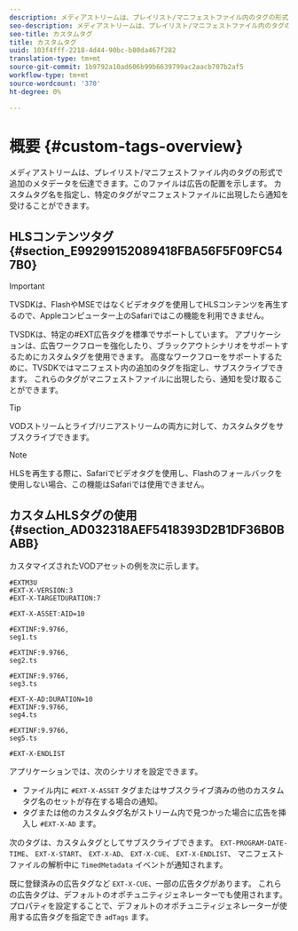 ```yaml
---
description: メディアストリームは、プレイリスト/マニフェストファイル内のタグの形式で追加のメタデータを伝達できます。このファイルは広告の配置を示します。 カスタムタグ名を指定し、特定のタグがマニフェストファイルに出現したら通知を受けることができます。
seo-description: メディアストリームは、プレイリスト/マニフェストファイル内のタグの形式で追加のメタデータを伝達できます。このファイルは広告の配置を示します。 カスタムタグ名を指定し、特定のタグがマニフェストファイルに出現したら通知を受けることができます。
seo-title: カスタムタグ
title: カスタムタグ
uuid: 103f4fff-2218-4d44-90bc-b80da467f282
translation-type: tm+mt
source-git-commit: 1b9792a10ad606b99b6639799ac2aacb707b2af5
workflow-type: tm+mt
source-wordcount: '370'
ht-degree: 0%

---
```



# 概要 {#custom-tags-overview}

メディアストリームは、プレイリスト/マニフェストファイル内のタグの形式で追加のメタデータを伝達できます。このファイルは広告の配置を示します。 カスタムタグ名を指定し、特定のタグがマニフェストファイルに出現したら通知を受けることができます。

## HLSコンテンツタグ {#section_E99299152089418FBA56F5F09FC547B0}

>[!IMPORTANT]
>
>TVSDKは、FlashやMSEではなくビデオタグを使用してHLSコンテンツを再生するので、Appleコンピューター上のSafariではこの機能を利用できません。

TVSDKは、特定の#EXT広告タグを標準でサポートしています。 アプリケーションは、広告ワークフローを強化したり、ブラックアウトシナリオをサポートするためにカスタムタグを使用できます。 高度なワークフローをサポートするために、TVSDKではマニフェスト内の追加のタグを指定し、サブスクライブできます。 これらのタグがマニフェストファイルに出現したら、通知を受け取ることができます。

>[!TIP]
>
>VODストリームとライブ/リニアストリームの両方に対して、カスタムタグをサブスクライブできます。

>[!NOTE]
>
>HLSを再生する際に、Safariでビデオタグを使用し、Flashのフォールバックを使用しない場合、この機能はSafariでは使用できません。

## カスタムHLSタグの使用 {#section_AD032318AEF5418393D2B1DF36B0BABB}

カスタマイズされたVODアセットの例を次に示します。

```
#EXTM3U
#EXT-X-VERSION:3
#EXT-X-TARGETDURATION:7
 
#EXT-X-ASSET:AID=10
 
#EXTINF:9.9766,
seg1.ts
 
#EXTINF:9.9766,
seg2.ts
 
#EXTINF:9.9766,
seg3.ts
 
#EXT-X-AD:DURATION=10
#EXTINF:9.9766,
seg4.ts
 
#EXTINF:9.9766,
seg5.ts
 
#EXT-X-ENDLIST
```

アプリケーションでは、次のシナリオを設定できます。

* ファイル内に `#EXT-X-ASSET` タグまたはサブスクライブ済みの他のカスタムタグ名のセットが存在する場合の通知。
* タグまたは他のカスタムタグ名がストリーム内で見つかった場合に広告を挿入し `#EXT-X-AD` ます。

次のタグは、カスタムタグとしてサブスクライブできます。 `EXT-PROGRAM-DATE-TIME`、 `EXT-X-START`、 `EXT-X-AD`、 `EXT-X-CUE`、 `EXT-X-ENDLIST`、 マニフェストファイルの解析中に `TimedMetadata` イベントが通知されます。

既に登録済みの広告タグなど `EXT-X-CUE`、一部の広告タグがあります。 これらの広告タグは、デフォルトのオポチュニティジェネレーターでも使用されます。 プロパティを設定することで、デフォルトのオポチュニティジェネレーターが使用する広告タグを指定でき `adTags` ます。